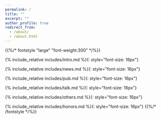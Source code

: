 ```yaml
---
permalink: /
title: ""
excerpt: ""
author_profile: true
redirect_from: 
  - /about/
  - /about.html
---
```


<span class='anchor' id='about-me'></span>
{{%/* fontstyle "large" "font-weight:300" */%}}

{% include_relative includes/intro.md %}{: style="font-size: 16px"}

{% include_relative includes/news.md %}{: style="font-size: 16px"}

{% include_relative includes/pub.md %}{: style="font-size: 16px"}

{% include_relative includes/talk.md %}{: style="font-size: 16px"}

{% include_relative includes/others.md %}{: style="font-size: 16px"}

{% include_relative includes/honors.md %}{: style="font-size: 16px"}
{{%/* /fontstyle */%}}
